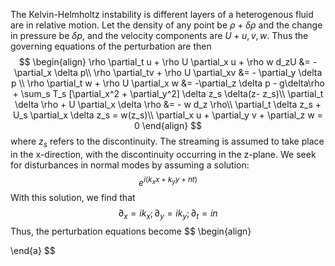 The Kelvin-Helmholtz instability is different layers of a heterogenous fluid are in relative motion.
Let the density of any point be $\rho + \delta \rho$ and the change in pressure be $\delta p$, and the velocity components are $U + u, v, w$. Thus the governing equations of the perturbation are then
$$
\begin{align}
	\rho \partial_t u + \rho U \partial_x u + \rho w d_zU &= - \partial_x \delta p\\
	\rho \partial_tv + \rho U \partial_xv &= - \partial_y \delta p \\
	\rho \partial_t w + \rho U \partial_x w &= -\partial_z \delta p - g\delta\rho + \sum_s T_s [\partial_x^2 + \partial_y^2] \delta z_s \delta(z- z_s)\\
	\partial_t \delta \rho + U \partial_x \delta \rho &= - w d_z \rho\\
	\partial_t \delta z_s + U_s \partial_x \delta z_s = w(z_s)\\
	\partial_x u + \partial_y v + \partial_z w = 0
\end{align}
$$
where $z_s$ refers to the discontinuity. The streaming is assumed to take place in the x-direction, with the discontinuity occurring in the z-plane. We seek for disturbances in normal modes by assuming a solution:
$$
	e^{i(k_x x + k_y y + nt)}
$$
With this solution, we find that
$$
	\partial_x = ik_x; \partial_y = ik_y; \partial_t = in
$$
Thus, the perturbation equations become
$$
\begin{align}

\end{a}
$$
